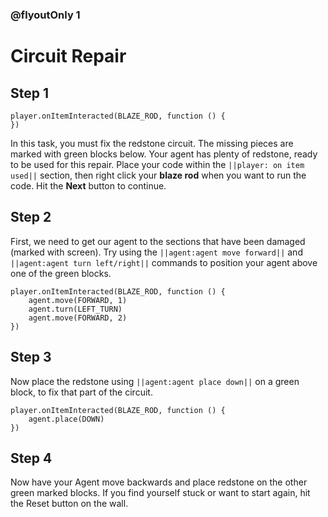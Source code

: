 ### @flyoutOnly 1


# Circuit Repair


## Step 1

```template
player.onItemInteracted(BLAZE_ROD, function () {
})
```

In this task, you must fix the redstone circuit. The missing pieces are marked with green blocks below.
Your agent has plenty of redstone, ready to be used for this repair. 
Place your code within the ``||player: on item used||`` section, then right click
your **blaze rod** when you want to run the code.
Hit the **Next** button to continue.

## Step 2
First, we need to get our agent to the sections that have been damaged (marked with screen).
Try using the ``||agent:agent move forward||`` and ``||agent:agent turn left/right||`` commands to position your agent
above one of the green blocks.

```blocks
player.onItemInteracted(BLAZE_ROD, function () {
    agent.move(FORWARD, 1)
    agent.turn(LEFT_TURN)
    agent.move(FORWARD, 2)
})
```


## Step 3
Now place the redstone using ``||agent:agent place down||`` on a green block, to fix that part of the circuit.
```blocks
player.onItemInteracted(BLAZE_ROD, function () {
    agent.place(DOWN)
})
```


## Step 4
Now have your Agent move backwards and place redstone on the other green marked blocks.
If you find yourself stuck or want to start again, hit the Reset button on the wall.
